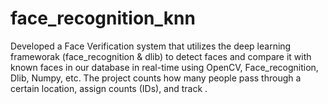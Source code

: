 # face_recognition_knn
Developed a Face Verification system that utilizes the deep learning frameworak (face_recognition &amp; dlib) to detect faces and compare it with known faces in our database in real-time using OpenCV, Face_recognition, Dlib, Numpy, etc. The project counts how many people pass through a certain location, assign counts (IDs), and track .
